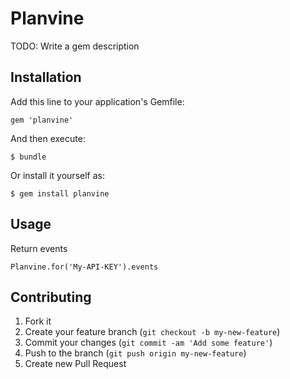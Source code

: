# Planvine

TODO: Write a gem description

## Installation

Add this line to your application's Gemfile:

    gem 'planvine'

And then execute:

    $ bundle

Or install it yourself as:

    $ gem install planvine

## Usage

Return events

    Planvine.for('My-API-KEY').events

## Contributing

1. Fork it
2. Create your feature branch (`git checkout -b my-new-feature`)
3. Commit your changes (`git commit -am 'Add some feature'`)
4. Push to the branch (`git push origin my-new-feature`)
5. Create new Pull Request
